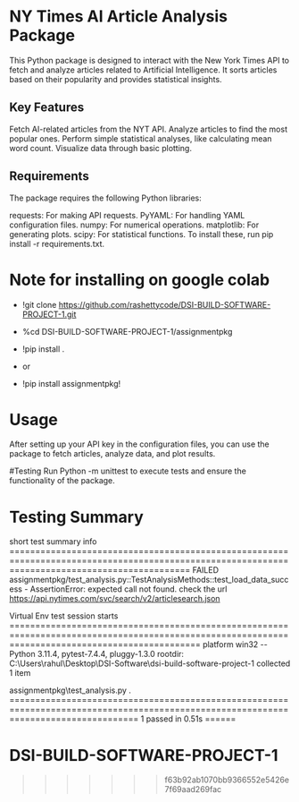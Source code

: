

# NY Times AI Article Analysis Package


This Python package is designed to interact with the New York Times API to fetch and analyze articles related to Artificial Intelligence. It sorts articles based on their popularity and provides statistical insights.

## Key Features
Fetch AI-related articles from the NYT API.
Analyze articles to find the most popular ones.
Perform simple statistical analyses, like calculating mean word count.
Visualize data through basic plotting.

## Requirements
The package requires the following Python libraries:

requests: For making API requests.
PyYAML: For handling YAML configuration files.
numpy: For numerical operations.
matplotlib: For generating plots.
scipy: For statistical functions.
To install these, run pip install -r requirements.txt.

# Note for installing on google colab
* !git clone https://github.com/rashettycode/DSI-BUILD-SOFTWARE-PROJECT-1.git

* %cd DSI-BUILD-SOFTWARE-PROJECT-1/assignmentpkg

* !pip install .

* or

* !pip install assignmentpkg!

# Usage
After setting up your API key in the configuration files, you can use the package to fetch articles, analyze data, and plot results.

#Testing
Run Python -m unittest to execute tests and ensure the functionality of the package.

# Testing Summary

short test summary info =============================================================================================================================================== 
FAILED assignmentpkg/test_analysis.py::TestAnalysisMethods::test_load_data_success - AssertionError: expected call not found. check the url https://api.nytimes.com/svc/search/v2/articlesearch.json

Virtual Env
test session starts =================================================================================================================================================
platform win32 -- Python 3.11.4, pytest-7.4.4, pluggy-1.3.0
rootdir: C:\Users\rahul\Desktop\DSI-Software\dsi-build-software-project-1
collected 1 item

assignmentpkg\test_analysis.py .                                                                                                                                                                                                                                                       
===================================================================================================================================== 1 passed in 0.51s ======
# DSI-BUILD-SOFTWARE-PROJECT-1
>>>>>>> f63b92ab1070bb9366552e5426e7f69aad269fac

